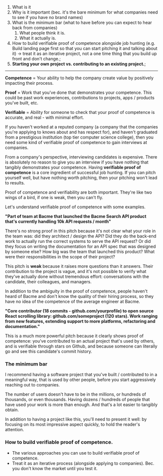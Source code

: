 1. What is it
2. Why is it important (bec. it's the bare minimum for what companies need to see if you have no brand names)
3. What is the minimum bar (what to have before you can expect to hear back from companies)
	1. What people think it is.
	2. What it actually is.
4. How to build verifiable proof of competence alongside job hunting (e.g. Build landing page first so that you can start pitching it and talking about it) -> treat it as an iterative project, not a one time thing that you build up front and don't change.;
5. **Starting your own project vs. contributing to an existing project.**;
-----
**Competence**  = Your ability to help the company create value by positively impacting their process.

**Proof** = Work that you've done that demonstrates your competence. This could be past work experiences, contributions to projects, apps / products you've built, etc.

**Verifiable** = Ability for someone to check that your proof of competence is accurate, and real - with minimal effort.

If you haven't worked at a reputed company (a company that the companies you're applying to knows about and has respect for), and haven't graduated from a prestigious institution (top tier computer science college), then you need some kind of verifiable proof of competence to gain interviews at companies. 

From a company's perspective, interviewing candidates is expensive. There is absolutely no reason to give you an interview if you have nothing that tangibly demonstrates your competence. Having **verifiable proof of competence** is a core ingredient of successful job hunting. If you can pitch yourself well, but have nothing worth pitching, then your pitching won't lead to results.

Proof of competence and verifiability are both important. They're like two wings of a bird, if one is weak, then you can't fly.

Let's understand verifiable proof of competence with some examples.

**"Part of team at Bacme that launched the Bacme Search API product that's currently handling 10k API requests / month"**

There's no strong proof in this pitch because it's not clear what your role in the team was: did they architect / design the API? Did they do the back-end work to actually run the correct systems to serve the API request? Or did they focus on writing the documentation for an API spec that was designed by someone else? How big was the team that launched this product? What were their responsibilities in the scope of their project?

This pitch is **weak** because it raises more questions than it answers. Their contribution to the project is vague, and it's not possible to verify what they've actually done without tremendous effort: conversations with the candidate, their colleagues, and managers.

In addition to the ambiguity in the proof of competence, people haven't heard of Bacme and don't know the quality of their hiring process, so they have no idea of the competence of the average engineer at Bacme.

**"Core contributor (18 commits - github.com/yourprofile) to open source React scrolling library: github.com/someproject (120 stars). Work ranging from new features, extending support to more platforms, refactoring and documentation."**

This is a much more powerful pitch because it clearly shows proof of competence: you've contributed to an actual project that's used by others, and is verifiable through stars on Github, and because someone can literally go and see this candidate's commit history.

### The minimum bar

I recommend having a software project that you've built / contributed to in a meaningful way, that is used by other people, before you start aggressively reaching out to companies.

The number of users doesn't have to be in the millions, or hundreds of thousands, or even thousands. Having dozens / hundreds of people that have used your work is more than enough. And that's a lot easier to tangibly obtain.

In addition to having a project like this, you'll need to present it well: by focusing on its most impressive aspect quickly, to hold the reader's attention.

### How to build verifiable proof of competence.

- The various approaches you can use to build verifiable proof of competence.
- Treat it as an iterative process (alongside applying to companies). Bec. you don't know the market until you test it. 



